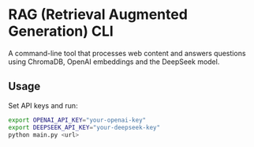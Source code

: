 # RAG (Retrieval Augmented Generation) CLI

A command-line tool that processes web content and answers questions using ChromaDB, OpenAI embeddings and the DeepSeek model.

## Usage

Set API keys and run:
```bash
export OPENAI_API_KEY="your-openai-key"
export DEEPSEEK_API_KEY="your-deepseek-key"
python main.py <url>
```
